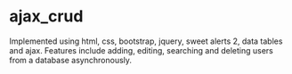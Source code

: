 # ajax_crud
Implemented using html, css, bootstrap, jquery, sweet alerts 2, data tables and ajax. 
Features include adding, editing, searching and deleting users from a database asynchronously.
